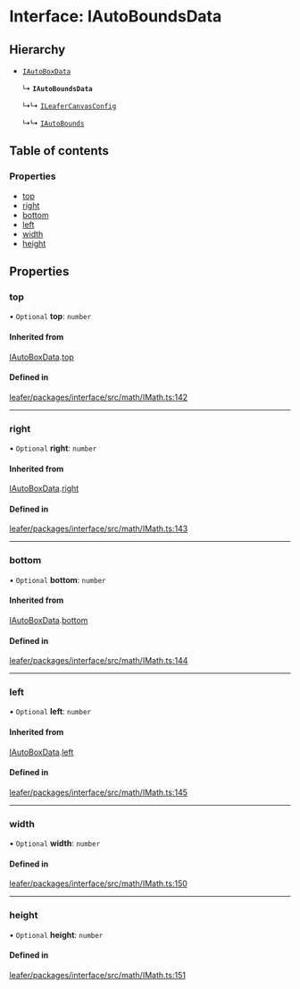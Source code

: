 # Interface: IAutoBoundsData

## Hierarchy

- [`IAutoBoxData`](IAutoBoxData.md)

  ↳ **`IAutoBoundsData`**

  ↳↳ [`ILeaferCanvasConfig`](ILeaferCanvasConfig.md)

  ↳↳ [`IAutoBounds`](IAutoBounds.md)

## Table of contents

### Properties

- [top](IAutoBoundsData.md#top)
- [right](IAutoBoundsData.md#right)
- [bottom](IAutoBoundsData.md#bottom)
- [left](IAutoBoundsData.md#left)
- [width](IAutoBoundsData.md#width)
- [height](IAutoBoundsData.md#height)

## Properties

### top

• `Optional` **top**: `number`

#### Inherited from

[IAutoBoxData](IAutoBoxData.md).[top](IAutoBoxData.md#top)

#### Defined in

[leafer/packages/interface/src/math/IMath.ts:142](https://github.com/leaferjs/leafer/blob/c7e50b8/packages/interface/src/math/IMath.ts#L142)

___

### right

• `Optional` **right**: `number`

#### Inherited from

[IAutoBoxData](IAutoBoxData.md).[right](IAutoBoxData.md#right)

#### Defined in

[leafer/packages/interface/src/math/IMath.ts:143](https://github.com/leaferjs/leafer/blob/c7e50b8/packages/interface/src/math/IMath.ts#L143)

___

### bottom

• `Optional` **bottom**: `number`

#### Inherited from

[IAutoBoxData](IAutoBoxData.md).[bottom](IAutoBoxData.md#bottom)

#### Defined in

[leafer/packages/interface/src/math/IMath.ts:144](https://github.com/leaferjs/leafer/blob/c7e50b8/packages/interface/src/math/IMath.ts#L144)

___

### left

• `Optional` **left**: `number`

#### Inherited from

[IAutoBoxData](IAutoBoxData.md).[left](IAutoBoxData.md#left)

#### Defined in

[leafer/packages/interface/src/math/IMath.ts:145](https://github.com/leaferjs/leafer/blob/c7e50b8/packages/interface/src/math/IMath.ts#L145)

___

### width

• `Optional` **width**: `number`

#### Defined in

[leafer/packages/interface/src/math/IMath.ts:150](https://github.com/leaferjs/leafer/blob/c7e50b8/packages/interface/src/math/IMath.ts#L150)

___

### height

• `Optional` **height**: `number`

#### Defined in

[leafer/packages/interface/src/math/IMath.ts:151](https://github.com/leaferjs/leafer/blob/c7e50b8/packages/interface/src/math/IMath.ts#L151)
